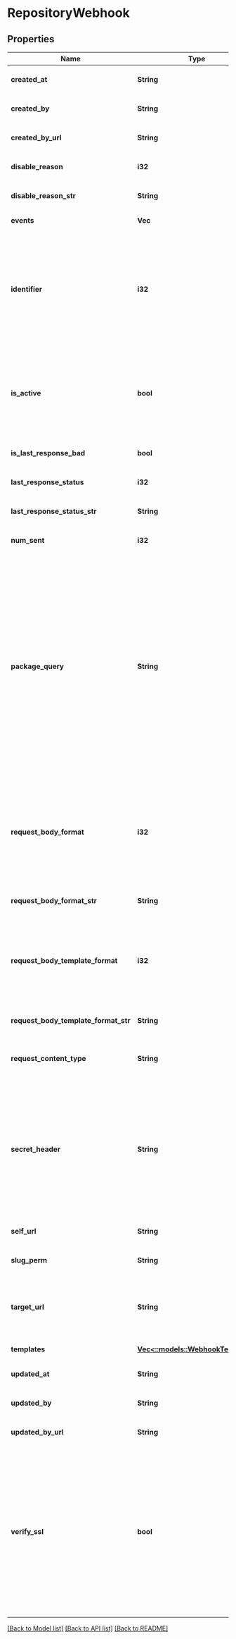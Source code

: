 # RepositoryWebhook

## Properties
Name | Type | Description | Notes
------------ | ------------- | ------------- | -------------
**created_at** | **String** |  | [optional] [default to null]
**created_by** | **String** |  | [optional] [default to null]
**created_by_url** | **String** |  | [optional] [default to null]
**disable_reason** | **i32** |  | [optional] [default to null]
**disable_reason_str** | **String** |  | [optional] [default to null]
**events** | **Vec<String>** |  | [default to null]
**identifier** | **i32** | Deprecated (23-05-15): Please use &#39;slug_perm&#39; instead. Previously: A monotonically increasing number that identified a webhook request within a repository. | [optional] [default to null]
**is_active** | **bool** | If enabled, the webhook will trigger on subscribed events and send payloads to the configured target URL. | [optional] [default to null]
**is_last_response_bad** | **bool** |  | [optional] [default to null]
**last_response_status** | **i32** |  | [optional] [default to null]
**last_response_status_str** | **String** |  | [optional] [default to null]
**num_sent** | **i32** |  | [optional] [default to null]
**package_query** | **String** | The package-based search query for webhooks to fire. This uses the same syntax as the standard search used for repositories, and also supports boolean logic operators such as OR/AND/NOT and parentheses for grouping. If a package does not match, the webhook will not fire. | [optional] [default to null]
**request_body_format** | **i32** | The format of the payloads for webhook requests. Valid options are: (0) JSON, (1) JSON array, (2) form encoded JSON and (3) Handlebars template. | [optional] [default to null]
**request_body_format_str** | **String** |  | [optional] [default to null]
**request_body_template_format** | **i32** | The format of the payloads for webhook requests. Valid options are: (0) Generic/user defined, (1) JSON and (2) XML. | [optional] [default to null]
**request_body_template_format_str** | **String** |  | [optional] [default to null]
**request_content_type** | **String** | The value that will be sent for the &#39;Content Type&#39; header.  | [optional] [default to null]
**secret_header** | **String** | The header to send the predefined secret in. This must be unique from existing headers or it won&#39;t be sent. You can use this as a form of authentication on the endpoint side. | [optional] [default to null]
**self_url** | **String** |  | [optional] [default to null]
**slug_perm** | **String** |  | [optional] [default to null]
**target_url** | **String** | The destination URL that webhook payloads will be POST&#39;ed to. | [default to null]
**templates** | [**Vec<::models::WebhookTemplate>**](WebhookTemplate.md) |  | [default to null]
**updated_at** | **String** |  | [optional] [default to null]
**updated_by** | **String** |  | [optional] [default to null]
**updated_by_url** | **String** |  | [optional] [default to null]
**verify_ssl** | **bool** | If enabled, SSL certificates is verified when webhooks are sent. It&#39;s recommended to leave this enabled as not verifying the integrity of SSL certificates leaves you susceptible to Man-in-the-Middle (MITM) attacks. | [optional] [default to null]

[[Back to Model list]](../README.md#documentation-for-models) [[Back to API list]](../README.md#documentation-for-api-endpoints) [[Back to README]](../README.md)


